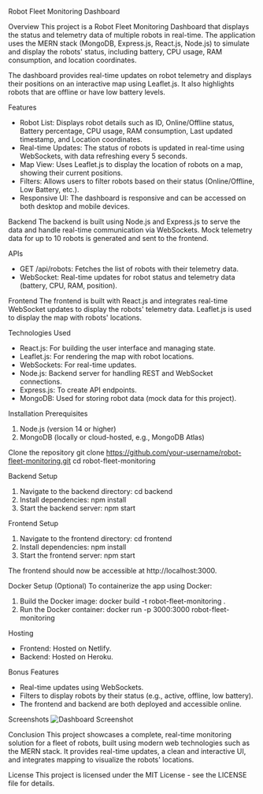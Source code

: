 Robot Fleet Monitoring Dashboard

Overview
This project is a Robot Fleet Monitoring Dashboard that displays the status and telemetry data of multiple robots in real-time. The application uses the MERN stack (MongoDB, Express.js, React.js, Node.js) to simulate and display the robots' status, including battery, CPU usage, RAM consumption, and location coordinates.

The dashboard provides real-time updates on robot telemetry and displays their positions on an interactive map using Leaflet.js. It also highlights robots that are offline or have low battery levels.

Features
- Robot List: Displays robot details such as ID, Online/Offline status, Battery percentage, CPU usage, RAM consumption, Last updated timestamp, and Location coordinates.
- Real-time Updates: The status of robots is updated in real-time using WebSockets, with data refreshing every 5 seconds.
- Map View: Uses Leaflet.js to display the location of robots on a map, showing their current positions.
- Filters: Allows users to filter robots based on their status (Online/Offline, Low Battery, etc.).
- Responsive UI: The dashboard is responsive and can be accessed on both desktop and mobile devices.

Backend
The backend is built using Node.js and Express.js to serve the data and handle real-time communication via WebSockets. Mock telemetry data for up to 10 robots is generated and sent to the frontend.

APIs
- GET /api/robots: Fetches the list of robots with their telemetry data.
- WebSocket: Real-time updates for robot status and telemetry data (battery, CPU, RAM, position).

Frontend
The frontend is built with React.js and integrates real-time WebSocket updates to display the robots' telemetry data. Leaflet.js is used to display the map with robots' locations.

Technologies Used
- React.js: For building the user interface and managing state.
- Leaflet.js: For rendering the map with robot locations.
- WebSockets: For real-time updates.
- Node.js: Backend server for handling REST and WebSocket connections.
- Express.js: To create API endpoints.
- MongoDB: Used for storing robot data (mock data for this project).

Installation
Prerequisites
1. Node.js (version 14 or higher)
2. MongoDB (locally or cloud-hosted, e.g., MongoDB Atlas)

Clone the repository
git clone https://github.com/your-username/robot-fleet-monitoring.git
cd robot-fleet-monitoring

Backend Setup
1. Navigate to the backend directory:
    cd backend
2. Install dependencies:
    npm install
3. Start the backend server:
    npm start

Frontend Setup
1. Navigate to the frontend directory:
    cd frontend
2. Install dependencies:
    npm install
3. Start the frontend server:
    npm start

The frontend should now be accessible at http://localhost:3000.

Docker Setup (Optional)
To containerize the app using Docker:
1. Build the Docker image:
    docker build -t robot-fleet-monitoring .
2. Run the Docker container:
    docker run -p 3000:3000 robot-fleet-monitoring

Hosting
- Frontend: Hosted on Netlify.
- Backend: Hosted on Heroku.

Bonus Features
- Real-time updates using WebSockets.
- Filters to display robots by their status (e.g., active, offline, low battery).
- The frontend and backend are both deployed and accessible online.

Screenshots
![Dashboard Screenshot](path/to/screenshot.png)

Conclusion
This project showcases a complete, real-time monitoring solution for a fleet of robots, built using modern web technologies such as the MERN stack. It provides real-time updates, a clean and interactive UI, and integrates mapping to visualize the robots' locations.

License
This project is licensed under the MIT License - see the LICENSE file for details.
